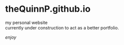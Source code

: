 # theQuinnP.github.io

my personal website <br>
currently under construction to act as a better portfolio.

*enjoy*
